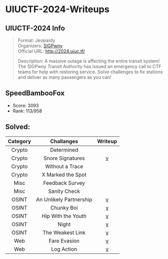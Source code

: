 # UIUCTF-2024-Writeups

## UIUCTF-2024 Info

> Format: Jeopardy  
> Organizers: [SIGPwny](https://ctftime.org/team/27763)  
> Official URL: http://2024.uiuc.tf/
>
> Description: A massive outage is affecting the entire transit system! The SIGPwny Transit Authority has issued an emergency call to CTF teams for help with restoring service. Solve challenges to fix stations and deliver as many passengers as you can!

## SpeedBambooFox

- Score: 3093
- Rank: 113/958

## Solved:

| Category |       Challanges        |                                              Writeup                                              |
| :------: | :---------------------: | :-----------------------------------------------------------------------------------------------: |
|  Crypto  |       Determined        |                                                                                                   |
|  Crypto  |    Snore Signatures     | [v](https://github.com/SpeedBambooFox/UIUCTF-2024-Writeups/tree/main/Cryptograhy/Snore_Signature) |
|  Crypto  |     Without a Trace     |                                                                                                   |
|  Crypto  |    X Marked the Spot    |                                                                                                   |
|   Misc   |     Feedback Survey     |                                                                                                   |
|   Misc   |      Sanity Check       |                                                                                                   |
|  OSINT   | An Unlikely Partnership |    [v](https://github.com/SpeedBambooFox/UIUCTF-2024-Writeups/tree/main/ONIST/UIUC-Chan_Suite)    |
|  OSINT   |       Chunky Boi        |   [v](https://github.com/SpeedBambooFox/UIUCTF-2024-Writeups/tree/main/ONIST/Geoguesser-Suite)    |
|  OSINT   |   Hip With the Youth    |    [v](https://github.com/SpeedBambooFox/UIUCTF-2024-Writeups/tree/main/ONIST/UIUC-Chan_Suite)    |
|  OSINT   |          Night          |   [v](https://github.com/SpeedBambooFox/UIUCTF-2024-Writeups/tree/main/ONIST/Geoguesser-Suite)    |
|  OSINT   |    The Weakest Link     |    [v](https://github.com/SpeedBambooFox/UIUCTF-2024-Writeups/tree/main/ONIST/UIUC-Chan_Suite)    |
|   Web    |      Fare Evasion       |      [v](https://github.com/SpeedBambooFox/UIUCTF-2024-Writeups/tree/main/WEB/Fare_Envation)      |
|   Web    |       Log Action        |       [v](https://github.com/SpeedBambooFox/UIUCTF-2024-Writeups/tree/main/WEB/Log_Action)        |
